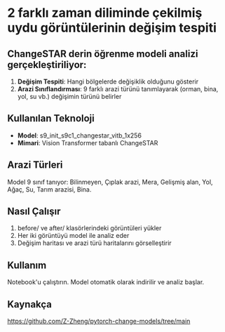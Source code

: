 # 2 farklı zaman diliminde çekilmiş uydu görüntülerinin değişim tespiti

## ChangeSTAR derin öğrenme modeli analizi gerçekleştiriliyor:

1. **Değişim Tespiti**: Hangi bölgelerde değişiklik olduğunu gösterir
2. **Arazi Sınıflandırması**: 9 farklı arazi türünü tanımlayarak (orman, bina, yol, su vb.) değişimin türünü belirler

## Kullanılan Teknoloji
- **Model**: s9_init_s9c1_changestar_vitb_1x256
- **Mimari**: Vision Transformer tabanlı ChangeSTAR

## Arazi Türleri
Model 9 sınıf tanıyor: Bilinmeyen, Çıplak arazi, Mera, Gelişmiş alan, Yol, Ağaç, Su, Tarım arazisi, Bina.

## Nasıl Çalışır
1. before/ ve after/ klasörlerindeki görüntüleri yükler 
2. Her iki görüntüyü model ile analiz eder
3. Değişim haritası ve arazi türü haritalarını görselleştirir

## Kullanım
Notebook'u çalıştırın. Model otomatik olarak indirilir ve analiz başlar.

## Kaynakça
https://github.com/Z-Zheng/pytorch-change-models/tree/main
